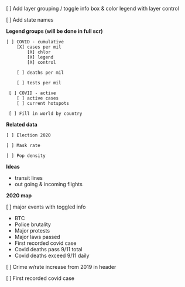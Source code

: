 
[ ] Add layer grouping / toggle info box & color legend with layer control

[ ] Add state names

**Legend groups (will be done in full scr)**

    [ ] COVID - cumulative 
        [X] cases per mil
            [X] chlor
            [X] legend
            [X] control
        
        [ ] deaths per mil
        
        [ ] tests per mil
        
     [ ] COVID - active
        [ ] active cases
        [ ] current hotspots
        
     [ ] Fill in world by country

**Related data**

    [ ] Election 2020
    
    [ ] Mask rate
    
    [ ] Pop density
 
 **Ideas**
 
 - transit lines
 - out going & incoming flights
 
 
**2020 map**

[ ] major events with toggled info
- BTC
- Police brutality
- Major protests
- Major laws passed
- First recorded covid case
- Covid deaths pass 9/11 total
- Covid deaths exceed 9/11 daily

[ ] Crime w/rate increase from 2019 in header

[ ] First recorded covid case
 
 
 
 
    

